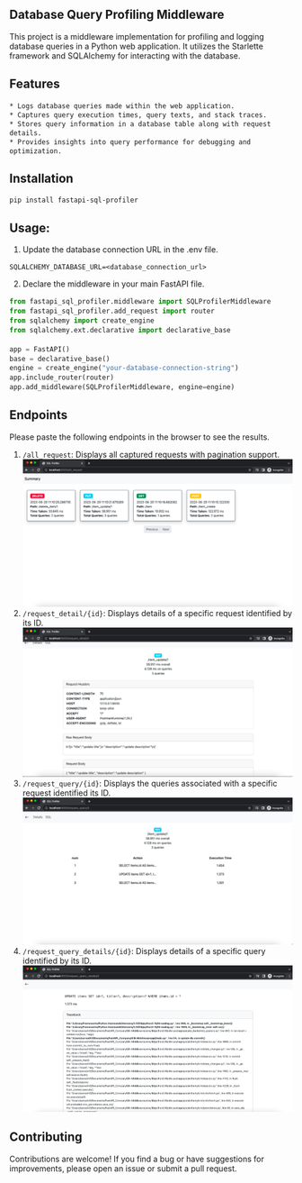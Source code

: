 ## Database Query Profiling Middleware

This project is a middleware implementation for profiling and logging database queries in a Python web application. It utilizes the Starlette framework and SQLAlchemy for interacting with the database.

## Features

    * Logs database queries made within the web application.
    * Captures query execution times, query texts, and stack traces.
    * Stores query information in a database table along with request details.
    * Provides insights into query performance for debugging and optimization.

## Installation
```shell
pip install fastapi-sql-profiler
```
## Usage:
1. Update the database connection URL in the .env file.
```shell
SQLALCHEMY_DATABASE_URL=<database_connection_url>
```
2. Declare the middleware in your main FastAPI file.
```python
from fastapi_sql_profiler.middleware import SQLProfilerMiddleware
from fastapi_sql_profiler.add_request import router
from sqlalchemy import create_engine
from sqlalchemy.ext.declarative import declarative_base

app = FastAPI()
base = declarative_base()
engine = create_engine("your-database-connection-string")
app.include_router(router)
app.add_middleware(SQLProfilerMiddleware, engine=engine)
``` 

## Endpoints
Please paste the following endpoints in the browser to see the results.
1. `/all_request`: Displays all captured requests with pagination support.
    ![](https://github.com/Sarvadhi-Solutions/fastapi-sql-profiler/blob/main/doc/images/request.png)
2. `/request_detail/{id}`: Displays details of a specific request identified by its ID.
    ![](https://github.com/Sarvadhi-Solutions/fastapi-sql-profiler/blob/main/doc/images/request_detail.png)
3. `/request_query/{id}`: Displays the queries associated with a specific request identified its ID.
    ![](https://github.com/Sarvadhi-Solutions/fastapi-sql-profiler/blob/main/doc/images/query.png)
4. `/request_query_details/{id}`: Displays details of a specific query identified by its ID.
    ![](https://github.com/Sarvadhi-Solutions/fastapi-sql-profiler/blob/main/doc/images/query_detail.png)


## Contributing

Contributions are welcome! If you find a bug or have suggestions for improvements, please open an issue or submit a pull request.
